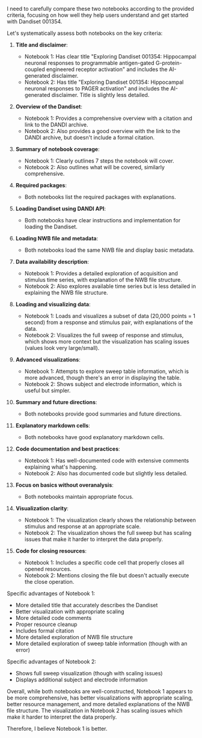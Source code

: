 I need to carefully compare these two notebooks according to the provided criteria, focusing on how well they help users understand and get started with Dandiset 001354.

Let's systematically assess both notebooks on the key criteria:

1. **Title and disclaimer**:
   - Notebook 1: Has clear title "Exploring Dandiset 001354: Hippocampal neuronal responses to programmable antigen-gated G-protein-coupled engineered receptor activation" and includes the AI-generated disclaimer.
   - Notebook 2: Has title "Exploring Dandiset 001354: Hippocampal neuronal responses to PAGER activation" and includes the AI-generated disclaimer. Title is slightly less detailed.

2. **Overview of the Dandiset**:
   - Notebook 1: Provides a comprehensive overview with a citation and link to the DANDI archive.
   - Notebook 2: Also provides a good overview with the link to the DANDI archive, but doesn't include a formal citation.

3. **Summary of notebook coverage**:
   - Notebook 1: Clearly outlines 7 steps the notebook will cover.
   - Notebook 2: Also outlines what will be covered, similarly comprehensive.

4. **Required packages**:
   - Both notebooks list the required packages with explanations.

5. **Loading Dandiset using DANDI API**:
   - Both notebooks have clear instructions and implementation for loading the Dandiset.

6. **Loading NWB file and metadata**:
   - Both notebooks load the same NWB file and display basic metadata.

7. **Data availability description**:
   - Notebook 1: Provides a detailed exploration of acquisition and stimulus time series, with explanation of the NWB file structure.
   - Notebook 2: Also explores available time series but is less detailed in explaining the NWB file structure.

8. **Loading and visualizing data**:
   - Notebook 1: Loads and visualizes a subset of data (20,000 points = 1 second) from a response and stimulus pair, with explanations of the data.
   - Notebook 2: Visualizes the full sweep of response and stimulus, which shows more context but the visualization has scaling issues (values look very large/small).

9. **Advanced visualizations**:
   - Notebook 1: Attempts to explore sweep table information, which is more advanced, though there's an error in displaying the table.
   - Notebook 2: Shows subject and electrode information, which is useful but simpler.

10. **Summary and future directions**:
    - Both notebooks provide good summaries and future directions.

11. **Explanatory markdown cells**:
    - Both notebooks have good explanatory markdown cells.

12. **Code documentation and best practices**:
    - Notebook 1: Has well-documented code with extensive comments explaining what's happening.
    - Notebook 2: Also has documented code but slightly less detailed.

13. **Focus on basics without overanalysis**:
    - Both notebooks maintain appropriate focus.

14. **Visualization clarity**:
    - Notebook 1: The visualization clearly shows the relationship between stimulus and response at an appropriate scale.
    - Notebook 2: The visualization shows the full sweep but has scaling issues that make it harder to interpret the data properly.

15. **Code for closing resources**:
    - Notebook 1: Includes a specific code cell that properly closes all opened resources.
    - Notebook 2: Mentions closing the file but doesn't actually execute the close operation.

Specific advantages of Notebook 1:
- More detailed title that accurately describes the Dandiset
- Better visualization with appropriate scaling
- More detailed code comments
- Proper resource cleanup
- Includes formal citation
- More detailed exploration of NWB file structure 
- More detailed exploration of sweep table information (though with an error)

Specific advantages of Notebook 2:
- Shows full sweep visualization (though with scaling issues)
- Displays additional subject and electrode information

Overall, while both notebooks are well-constructed, Notebook 1 appears to be more comprehensive, has better visualizations with appropriate scaling, better resource management, and more detailed explanations of the NWB file structure. The visualization in Notebook 2 has scaling issues which make it harder to interpret the data properly.

Therefore, I believe Notebook 1 is better.